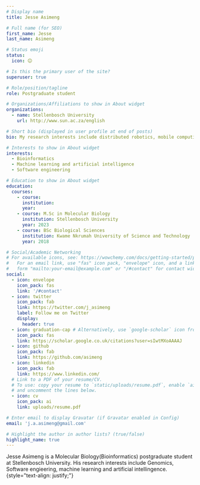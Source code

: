 ```yaml
---
# Display name
title: Jesse Asimeng

# Full name (for SEO)
first_name: Jesse
last_name: Asimeng

# Status emoji
status:
  icon: 😊

# Is this the primary user of the site?
superuser: true

# Role/position/tagline
role: Postgraduate student

# Organizations/Affiliations to show in About widget
organizations:
  - name: Stellenbosch University
    url: http://www.sun.ac.za/english

# Short bio (displayed in user profile at end of posts)
bio: My research interests include distributed robotics, mobile computing and programmable matter.

# Interests to show in About widget
interests:
  - Bioinformatics
  - Machine learning and artificial intelligence
  - Software engineering

# Education to show in About widget
education:
  courses:
    - course: 
      institution: 
      year: 
    - course: M.Sc in Molecular Biology
      institution: Stellenbosch University
      year: 2023
    - course: BSc Biological Sciences
      institution: Kwame Nkrumah University of Science and Technology
      year: 2018

# Social/Academic Networking
# For available icons, see: https://wowchemy.com/docs/getting-started/page-builder/#icons
#   For an email link, use "fas" icon pack, "envelope" icon, and a link in the
#   form "mailto:your-email@example.com" or "/#contact" for contact widget.
social:
  - icon: envelope
    icon_pack: fas
    link: '/#contact'
  - icon: twitter
    icon_pack: fab
    link: https://twitter.com/j_asimeng
    label: Follow me on Twitter
    display:
      header: true
  - icon: graduation-cap # Alternatively, use `google-scholar` icon from `ai` icon pack
    icon_pack: fas
    link: https://scholar.google.co.uk/citations?user=sIwtMXoAAAAJ
  - icon: github
    icon_pack: fab
    link: https://github.com/asimeng
  - icon: linkedin
    icon_pack: fab
    link: https://www.linkedin.com/
  # Link to a PDF of your resume/CV.
  # To use: copy your resume to `static/uploads/resume.pdf`, enable `ai` icons in `params.yaml`,
  # and uncomment the lines below.
  - icon: cv
    icon_pack: ai
    link: uploads/resume.pdf

# Enter email to display Gravatar (if Gravatar enabled in Config)
email: 'j.a.asimeng@gmail.com'

# Highlight the author in author lists? (true/false)
highlight_name: true
---
```


Jesse Asimeng is a Molecular Biology(Bioinformatics) postgraduate student at Stellenbosch University. His research interests include Genomics, Software engieering, machine learning and artificial intellingence. 
{style="text-align: justify;"}
